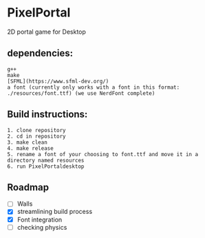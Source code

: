 # PixelPortal
2D portal game for Desktop

## dependencies:

    g++
    make
    [SFML](https://www.sfml-dev.org/)
    a font (currently only works with a font in this format: ./resources/font.ttf) (we use NerdFont complete)

## Build instructions:

    1. clone repository
    2. cd in repository
    3. make clean
    4. make release
    5. rename a font of your choosing to font.ttf and move it in a directory named resources
    6. run PixelPortaldesktop
    
## Roadmap

- [ ] Walls
- [X] streamlining build process
- [X] Font integration
- [ ] checking physics
